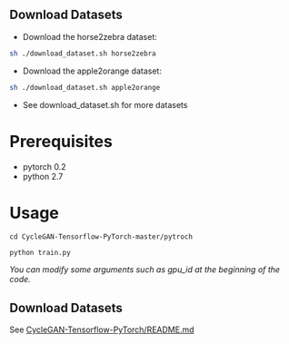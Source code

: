 ## Download Datasets
- Download the horse2zebra dataset:
```bash
sh ./download_dataset.sh horse2zebra
```
- Download the apple2orange dataset:
```bash
sh ./download_dataset.sh apple2orange
```
- See download_dataset.sh for more datasets

# Prerequisites
- pytorch 0.2
- python 2.7

# Usage
```
cd CycleGAN-Tensorflow-PyTorch-master/pytroch

python train.py
```

*You can modify some arguments such as gpu_id at the beginning of the code.*

## Download Datasets
See [CycleGAN-Tensorflow-PyTorch/README.md](../README.md)

